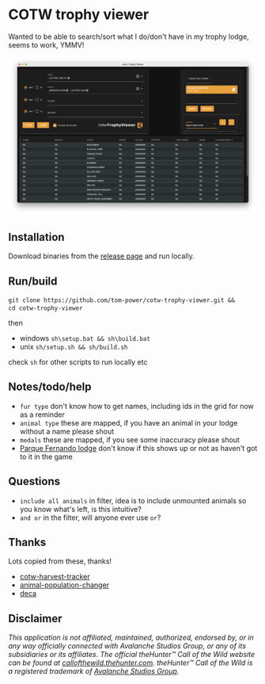 # COTW trophy viewer

Wanted to be able to search/sort what I do/don't have in my trophy lodge, seems to work, YMMV!

![screenshot](https://github.com/tom-power/cotw-trophy-viewer/blob/main/assets/screenshot.png)

## Installation 

Download binaries from the [release page](https://github.com/tom-power/cotw-trophy-viewer/releases/latest) and run locally.

## Run/build

```
git clone https://github.com/tom-power/cotw-trophy-viewer.git &&
cd cotw-trophy-viewer
```

then

- windows `sh\setup.bat && sh\build.bat`
- unix `sh/setup.sh && sh/build.sh`

check `sh` for other scripts to run locally etc

## Notes/todo/help

- `fur type` don't know how to get names, including ids in the grid for now as a reminder
- `animal type` these are mapped, if you have an animal in your lodge without a name please shout
- `medals` these are mapped, if you see some inaccuracy please shout 
- [Parque Fernando lodge](https://thehuntercotw.fandom.com/wiki/Missions/Parque_Fernando_Missions#Main_Missions) don't know if this shows up or not as haven't got to it in the game

## Questions

- `include all animals` in filter, idea is to include unmounted animals so you know what's left, is this intuitive? 
- `and or` in the filter, will anyone ever use `or`?

## Thanks

Lots copied from these, thanks!

- [cotw-harvest-tracker](https://github.com/LordHansCapon/cotw-harvest-tracker)
- [animal-population-changer](https://github.com/cpypasta/apc)
- [deca](https://github.com/kk49/deca)

## Disclaimer

_This application is not affiliated, maintained, authorized, endorsed by, or in any way officially
connected with Avalanche Studios Group, or any of its subsidiaries or its affiliates. The official
theHunter™ Call of the Wild website can be found
at [callofthewild.thehunter.com](https://callofthewild.thehunter.com). theHunter™ Call of the Wild
is a registered trademark of [Avalanche Studios Group](https://avalanchestudios.com/)._